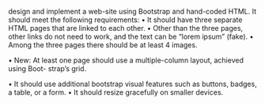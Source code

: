 design and implement a web-site using Bootstrap and
hand-coded HTML. It should meet the following requirements:
• It should have three separate HTML pages that are linked to each other.
• Other than the three pages, other links do not need to work, and the text can be
“lorem ipsum” (fake).
• Among the three pages there should be at least 4 images.

• New: At least one page should use a multiple-column layout, achieved using Boot-
strap’s grid.

• It should use additional bootstrap visual features such as buttons, badges, a table, or
a form.
• It should resize gracefully on smaller devices.
